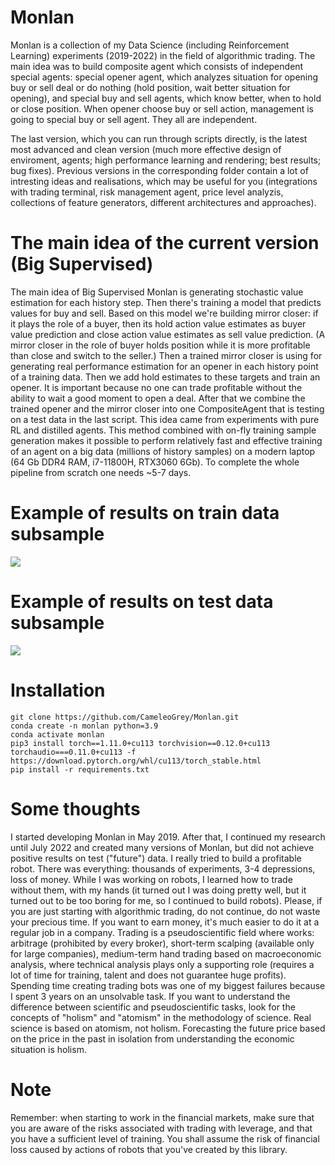# Monlan
Monlan is a collection of my Data Science (including Reinforcement Learning) experiments (2019-2022) in the field of algorithmic trading. 
The main idea was to build composite agent which
consists of independent special agents: special opener agent, which analyzes situation for
opening buy or sell deal or do nothing (hold position, wait better situation for opening), and special
buy and sell agents, which know better, when to hold or close position. When opener choose
buy or sell action, management is going to special buy or sell agent. They all are independent.


The last version, which you can run through scripts directly, is the latest most advanced and clean version 
(much more effective design of enviroment, agents; high performance learning and rendering; best results; bug fixes).
Previous versions in the corresponding folder contain a lot of intresting ideas and realisations, 
which may be useful for you (integrations with trading terminal, risk management agent, price level
analyzis, collections of feature generators, different architectures and approaches).

# The main idea of the current version (Big Supervised)

The main idea of Big Supervised Monlan is generating stochastic 
value estimation for each history step. Then there's training a model that 
predicts values for buy and sell. Based on this model we're building 
mirror closer: if it plays the role of a buyer, then its hold action value estimates 
as buyer value prediction and close action value estimates as sell value prediction. 
(A mirror closer in the role of buyer holds position while it is more profitable
than close and switch to the seller.) 
Then a trained mirror closer is using for generating real performance estimation 
for an opener in each history point of a training data. Then we add 
hold estimates to these targets and train an opener. It is important because 
no one can trade profitable without the ability to wait a good moment to open a deal. 
After that we combine the trained opener and the mirror closer into one 
CompositeAgent that is testing on a test data in the last script. 
This idea came from experiments with pure RL and distilled agents. 
This method combined with on-fly training sample generation makes 
it possible to perform relatively fast and effective training of an agent on a big data (millions of history samples) 
on a modern laptop (64 Gb DDR4 RAM, i7-11800H, RTX3060 6Gb). To complete the whole pipeline from scratch one needs ~5-7 days. 

# Example of results on train data subsample

![](resnet_18_naive_opener_0_16_train_subsample_73000.png)

# Example of results on test data subsample

![](resnet_18_naive_opener_0_16_test_subsample_73000.png)

# Installation

```
git clone https://github.com/CameleoGrey/Monlan.git
conda create -n monlan python=3.9
conda activate monlan
pip3 install torch==1.11.0+cu113 torchvision==0.12.0+cu113 torchaudio===0.11.0+cu113 -f https://download.pytorch.org/whl/cu113/torch_stable.html
pip install -r requirements.txt
```

# Some thoughts

I started developing Monlan in May 2019.
After that, I continued my research until July 2022 and created many versions of Monlan,
but did not achieve positive results on test ("future") data. I really tried to build a profitable robot. 
There was everything: thousands of experiments, 3-4 depressions, loss of money. While I was working on robots, I learned how to trade without 
them, with my hands (it turned out I was doing pretty well, but it turned out to be too boring for me, so I 
continued to build robots). Please, if you are just starting with
algorithmic trading, do not continue, do not waste your precious time. If you want to earn money, it's much 
easier to do it at a regular job in a company. Trading is a pseudoscientific field where works: 
arbitrage (prohibited by every broker), short-term scalping (available only for large
companies), medium-term hand trading based on macroeconomic analysis, where technical
analysis plays only a supporting role (requires a lot of time for training, talent and does not guarantee huge profits).
Spending time creating trading bots was one of my biggest failures because I spent 3 years on
an unsolvable task. If you want to understand the difference between scientific and
pseudoscientific tasks, look for the concepts of "holism" and "atomism" in the methodology of science. 
Real science is based on atomism, not holism. Forecasting the future price based on the price in the past in isolation from understanding the economic situation is holism.

# Note
Remember: when starting to work in the financial markets, make sure that 
you are aware of the risks associated with trading with leverage, and that 
you have a sufficient level of training. You shall assume the risk of financial loss 
caused by actions of robots that you've created by this library.

